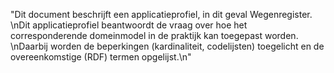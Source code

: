"Dit document beschrijft een applicatieprofiel, in dit geval Wegenregister. \nDit applicatieprofiel beantwoordt de vraag over hoe het corresponderende domeinmodel in de praktijk kan toegepast worden. \nDaarbij worden de beperkingen (kardinaliteit, codelijsten) toegelicht en de overeenkomstige (RDF) termen opgelijst.\n"